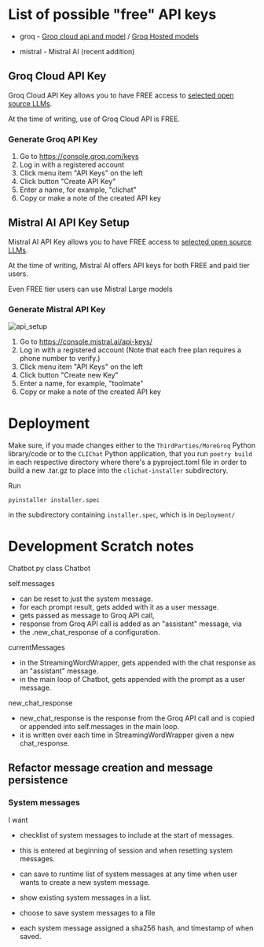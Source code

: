 # List of possible "free" API keys

* groq - [Groq cloud api and model](https://console.groq.com/keys) / [Groq Hosted models](https://console.groq.com/docs/models)

* mistral - Mistral AI (recent addition)

## Groq Cloud API Key

Groq Cloud API Key allows you to have FREE access to [selected open source LLMs](https://console.groq.com/docs/models).

At the time of writing, use of Groq Cloud API is FREE.

### Generate Groq API Key

1. Go to https://console.groq.com/keys
2. Log in with a registered account
3. Click menu item "API Keys" on the left
4. Click button "Create API Key"
5. Enter a name, for example, "clichat"
6. Copy or make a note of the created API key

## Mistral AI API Key Setup

Mistral AI API Key allows you to have FREE access to [selected open source LLMs](https://docs.mistral.ai/getting-started/models/models_overview/).

At the time of writing, Mistral AI offers API keys for both FREE and paid tier users.

Even FREE tier users can use Mistral Large models

### Generate Mistral API Key

![api_setup](https://github.com/user-attachments/assets/a93d6875-dbe8-44d6-84d4-6f924e6d54aa)

1. Go to https://console.mistral.ai/api-keys/
2. Log in with a registered account (Note that each free plan requires a phone number to verify.)
3. Click menu item "API Keys" on the left
4. Click button "Create new Key"
5. Enter a name, for example, "toolmate"
6. Copy or make a note of the created API key

# Deployment

Make sure, if you made changes either to the `ThirdParties/MoreGroq` Python library/code or to the `CLIChat` Python application, that you run `poetry build` in each respective directory where there's a pyproject.toml file in order to build a new .tar.gz to place into the `clichat-installer` subdirectory.

Run

```
pyinstaller installer.spec
```
in the subdirectory containing `installer.spec`, which is in `Deployment/`

# Development Scratch notes

Chatbot.py
class Chatbot

self.messages
* can be reset to just the system message.
* for each prompt result, gets added with it as a user message.
* gets passed as message to Groq API call,
* response from Groq API call is added as an "assistant" message, via
* the .new_chat_response of a configuration.

currentMessages
* in the StreamingWordWrapper, gets appended with the chat response as an "assistant" message.
* in the main loop of Chatbot, gets appended with the prompt as a user message.

new_chat_response
* new_chat_response is the response from the Groq API call and is copied or appended into self.messages in the main loop.
* it is written over each time in StreamingWordWrapper given a new chat_response.

## Refactor message creation and message persistence

### System messages

I want
* checklist of system messages to include at the start of messages.
- this is entered at beginning of session and when resetting system messages.
* can save to runtime list of system messages at any time when user wants to create a new system message.
- show existing system messages in a list.
* choose to save system messages to a file
- each system message assigned a sha256 hash, and timestamp of when saved.
